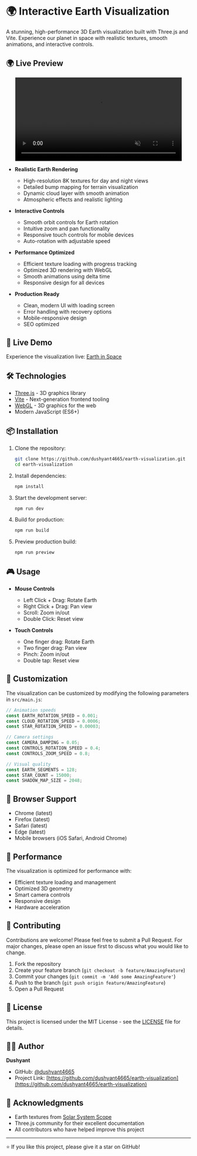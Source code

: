 # 🌍 Interactive Earth Visualization

A stunning, high-performance 3D Earth visualization built with Three.js and Vite. Experience our planet in space with realistic textures, smooth animations, and interactive controls.


<!--<div align="center">
  <video src="https://raw.githubusercontent.com/dushyant4665/earth-visualization/main/assets/preview.mp4" width="800" controls>
    Earth Visualization
  </video>
</div>-->
## 🌍 Live Preview

<div align="center">
  <video controls width="90%" autoplay loop muted>
    <source src="assets/preview.mp4" type="video/mp4">
    <source src="https://raw.githubusercontent.com/dushyant4665/earth-visualization/main/assets/preview.mp4" type="video/mp4">
    Your browser doesn't support HTML5 video.
  </video>
</div>


- **Realistic Earth Rendering**

  - High-resolution 8K textures for day and night views
  - Detailed bump mapping for terrain visualization
  - Dynamic cloud layer with smooth animation
  - Atmospheric effects and realistic lighting

- **Interactive Controls**

  - Smooth orbit controls for Earth rotation
  - Intuitive zoom and pan functionality
  - Responsive touch controls for mobile devices
  - Auto-rotation with adjustable speed

- **Performance Optimized**

  - Efficient texture loading with progress tracking
  - Optimized 3D rendering with WebGL
  - Smooth animations using delta time
  - Responsive design for all devices

- **Production Ready**
  - Clean, modern UI with loading screen
  - Error handling with recovery options
  - Mobile-responsive design
  - SEO optimized

## 🚀 Live Demo

Experience the visualization live: [Earth in Space](https://dushyant4665.github.io/earth-visualization)

## 🛠️ Technologies

- [Three.js](https://threejs.org/) - 3D graphics library
- [Vite](https://vitejs.dev/) - Next-generation frontend tooling
- [WebGL](https://www.khronos.org/webgl/) - 3D graphics for the web
- Modern JavaScript (ES6+)

## 📦 Installation

1. Clone the repository:

   ```bash
   git clone https://github.com/dushyant4665/earth-visualization.git
   cd earth-visualization
   ```

2. Install dependencies:

   ```bash
   npm install
   ```

3. Start the development server:

   ```bash
   npm run dev
   ```

4. Build for production:

   ```bash
   npm run build
   ```

5. Preview production build:
   ```bash
   npm run preview
   ```

## 🎮 Usage

- **Mouse Controls**

  - Left Click + Drag: Rotate Earth
  - Right Click + Drag: Pan view
  - Scroll: Zoom in/out
  - Double Click: Reset view

- **Touch Controls**
  - One finger drag: Rotate Earth
  - Two finger drag: Pan view
  - Pinch: Zoom in/out
  - Double tap: Reset view

## 🎨 Customization

The visualization can be customized by modifying the following parameters in `src/main.js`:

```javascript
// Animation speeds
const EARTH_ROTATION_SPEED = 0.001;
const CLOUD_ROTATION_SPEED = 0.0006;
const STAR_ROTATION_SPEED = 0.00003;

// Camera settings
const CAMERA_DAMPING = 0.05;
const CONTROLS_ROTATION_SPEED = 0.4;
const CONTROLS_ZOOM_SPEED = 0.8;

// Visual quality
const EARTH_SEGMENTS = 128;
const STAR_COUNT = 15000;
const SHADOW_MAP_SIZE = 2048;
```

## 📱 Browser Support

- Chrome (latest)
- Firefox (latest)
- Safari (latest)
- Edge (latest)
- Mobile browsers (iOS Safari, Android Chrome)

## 🎯 Performance

The visualization is optimized for performance with:

- Efficient texture loading and management
- Optimized 3D geometry
- Smart camera controls
- Responsive design
- Hardware acceleration

## 🤝 Contributing

Contributions are welcome! Please feel free to submit a Pull Request. For major changes, please open an issue first to discuss what you would like to change.

1. Fork the repository
2. Create your feature branch (`git checkout -b feature/AmazingFeature`)
3. Commit your changes (`git commit -m 'Add some AmazingFeature'`)
4. Push to the branch (`git push origin feature/AmazingFeature`)
5. Open a Pull Request

## 📄 License

This project is licensed under the MIT License - see the [LICENSE](LICENSE) file for details.

## 👨‍💻 Author

**Dushyant**

- GitHub: [@dushyant4665](https://github.com/dushyant4665)
- Project Link: [https://github.com/dushyant4665/earth-visualization](https://github.com/dushyant4665/earth-visualization)

## 🙏 Acknowledgments

- Earth textures from [Solar System Scope](https://www.solarsystemscope.com/)
- Three.js community for their excellent documentation
- All contributors who have helped improve this project

---

⭐️ If you like this project, please give it a star on GitHub!

